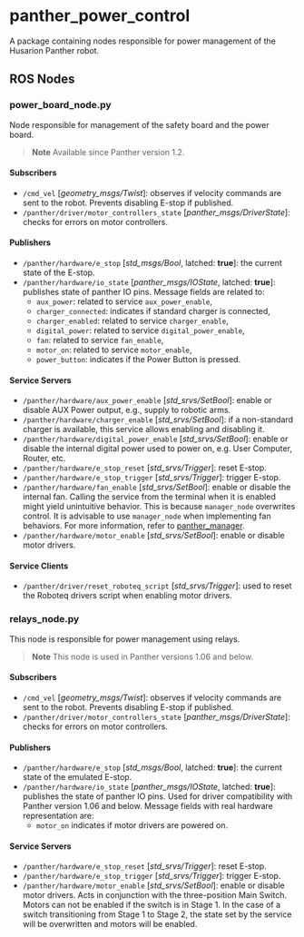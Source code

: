 [//]: # (ROS_API_PACKAGE_START)
[//]: # (ROS_API_PACKAGE_NAME_START)

# panther_power_control

[//]: # (ROS_API_PACKAGE_NAME_END)
[//]: # (ROS_API_PACKAGE_DESCRIPTION_START)

A package containing nodes responsible for power management of the Husarion Panther robot.

[//]: # (ROS_API_PACKAGE_DESCRIPTION_END)

## ROS Nodes

[//]: # (ROS_API_NODE_START)
[//]: # (ROS_API_NODE_COMPATIBLE_1_2)
[//]: # (ROS_API_NODE_NAME_START)

### power_board_node.py

[//]: # (ROS_API_NODE_NAME_END)
[//]: # (ROS_API_NODE_DESCRIPTION_START)

Node responsible for management of the safety board and the power board.

[//]: # (ROS_API_NODE_DESCRIPTION_END)

> **Note**
> Available since Panther version 1.2.

#### Subscribers

[//]: # (ROS_API_NODE_SUBSCRIBERS_START)

- `/cmd_vel` [*geometry_msgs/Twist*]: observes if velocity commands are sent to the robot. Prevents disabling E-stop if published.
- `/panther/driver/motor_controllers_state` [*panther_msgs/DriverState*]: checks for errors on motor controllers.

[//]: # (ROS_API_NODE_SUBSCRIBERS_END)

#### Publishers

[//]: # (ROS_API_NODE_PUBLISHERS_START)

- `/panther/hardware/e_stop` [*std_msgs/Bool*, latched: **true**]: the current state of the E-stop.
- `/panther/hardware/io_state` [*panther_msgs/IOState*, latched: **true**]: publishes state of panther IO pins. Message fields are related to:
  - `aux_power`: related to service `aux_power_enable`,
  - `charger_connected`: indicates if standard charger is connected,
  - `charger_enabled`: related to service `charger_enable`,
  - `digital_power`: related to service `digital_power_enable`,
  - `fan`: related to service `fan_enable`,
  - `motor_on`: related to service `motor_enable`,
  - `power_button`: indicates if the Power Button is pressed.

[//]: # (ROS_API_NODE_PUBLISHERS_END)

#### Service Servers

[//]: # (ROS_API_NODE_SERVICE_SERVERS_START)

- `/panther/hardware/aux_power_enable` [*std_srvs/SetBool*]: enable or disable AUX Power output, e.g., supply to robotic arms.
- `/panther/hardware/charger_enable` [*std_srvs/SetBool*]: if a non-standard charger is available, this service allows enabling and disabling it.
- `/panther/hardware/digital_power_enable` [*std_srvs/SetBool*]: enable or disable the internal digital power used to power on, e.g. User Computer, Router, etc.
- `/panther/hardware/e_stop_reset` [*std_srvs/Trigger*]: reset E-stop.
- `/panther/hardware/e_stop_trigger` [*std_srvs/Trigger*]: trigger E-stop.
- `/panther/hardware/fan_enable` [*std_srvs/SetBool*]: enable or disable the internal fan. Calling the service from the terminal when it is enabled might yield unintuitive behavior. This is because `manager_node` overwrites control. It is advisable to use `manager_node` when implementing fan behaviors. For more information, refer to [panther_manager](../panther_manager/README.md).
- `/panther/hardware/motor_enable` [*std_srvs/SetBool*]: enable or disable motor drivers.

[//]: # (ROS_API_NODE_SERVICE_SERVERS_END)

#### Service Clients

[//]: # (ROS_API_NODE_SERVICE_CLIENTS_START)

- `/panther/driver/reset_roboteq_script` [*std_srvs/Trigger*]: used to reset the Roboteq drivers script when enabling motor drivers.

[//]: # (ROS_API_NODE_SERVICE_CLIENTS_END)
[//]: # (ROS_API_NODE_END)

[//]: # (ROS_API_NODE_START)
[//]: # (ROS_API_NODE_COMPATIBLE_1_0)
[//]: # (ROS_API_NODE_NAME_START)

### relays_node.py

[//]: # (ROS_API_NODE_NAME_END)
[//]: # (ROS_API_NODE_DESCRIPTION_START)

This node is responsible for power management using relays.

[//]: # (ROS_API_NODE_DESCRIPTION_END)

> **Note**
> This node is used in Panther versions 1.06 and below.

#### Subscribers

[//]: # (ROS_API_NODE_SUBSCRIBERS_START)

- `/cmd_vel` [*geometry_msgs/Twist*]: observes if velocity commands are sent to the robot. Prevents disabling E-stop if published.
- `/panther/driver/motor_controllers_state` [*panther_msgs/DriverState*]: checks for errors on motor controllers.

[//]: # (ROS_API_NODE_SUBSCRIBERS_END)

#### Publishers

[//]: # (ROS_API_NODE_PUBLISHERS_START)

- `/panther/hardware/e_stop` [*std_msgs/Bool*, latched: **true**]: the current state of the emulated E-stop.
- `/panther/hardware/io_state` [*panther_msgs/IOState*, latched: **true**]: publishes the state of panther IO pins. Used for driver compatibility with Panther version 1.06 and below. Message fields with real hardware representation are:
  - `motor_on` indicates if motor drivers are powered on.

[//]: # (ROS_API_NODE_PUBLISHERS_END)

#### Service Servers

[//]: # (ROS_API_NODE_SERVICE_SERVERS_START)

- `/panther/hardware/e_stop_reset` [*std_srvs/Trigger*]: reset E-stop.
- `/panther/hardware/e_stop_trigger` [*std_srvs/Trigger*]: trigger E-stop.
- `/panther/hardware/motor_enable` [*std_srvs/SetBool*]: enable or disable motor drivers. Acts in conjunction with the three-position Main Switch. Motors can not be enabled if the switch is in Stage 1. In the case of a switch transitioning from Stage 1 to Stage 2, the state set by the service will be overwritten and motors will be enabled.

[//]: # (ROS_API_NODE_SERVICE_SERVERS_END)
[//]: # (ROS_API_NODE_END)
[//]: # (ROS_API_PACKAGE_END)